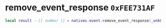 # remove_event_response `0xFEE731AF`

```lua
local result --[[ number ]] = natives.event.remove_event_response(_unk0 --[[ number ]], _unk1 --[[ number ]], _unk2 --[[ number ]])
```